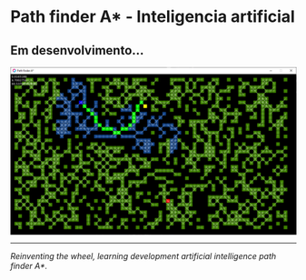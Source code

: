 # Path finder A* - Inteligencia artificial
## Em desenvolvimento...

<div style="display: flex;">
    <img src="readme/pathfinderAstar.png" alt="Tela de Lançamento" width="512">
</div>

---

_Reinventing the wheel, learning development artificial intelligence path finder A*._